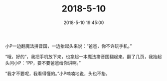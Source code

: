 ﻿---
title: "2018-5-10"
date: 2018-5-10 19:45:00
tags: 文字
categories: 爸爸
---
小P一边翻魔法拼音国，一边抬起头来说：“爸爸，你不许玩手机。”

“哦，好的”，我把手机放下来，也拿起一本魔法拼音国翻起来。翻了几页，我抬起头问小P：“PP，要不要爸爸给你讲啊。”

“我才不要呢，我看得懂的。”小P喃喃地说，头也不抬。 